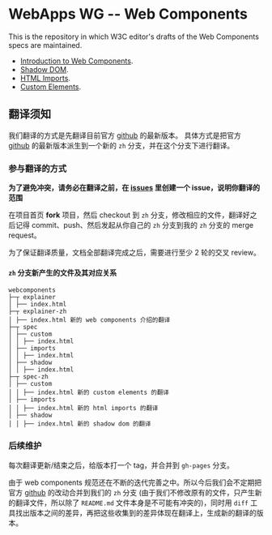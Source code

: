 WebApps WG -- Web Components
===============

This is the repository in which W3C editor's drafts of the Web Components specs are maintained.

- [Introduction to Web Components](http://w3c.github.io/webcomponents/explainer/).
- [Shadow DOM](http://w3c.github.io/webcomponents/spec/shadow/).
- [HTML Imports](http://w3c.github.io/webcomponents/spec/imports/).
- [Custom Elements](http://w3c.github.io/webcomponents/spec/custom/).

## 翻译须知

我们翻译的方式是先翻译目前官方 [github](https://github.com/w3c/webcomponents) 的最新版本。
具体方式是把官方 [github](https://github.com/w3c/webcomponents) 的最新版本派生到一个新的 `zh` 分支，并在这个分支下进行翻译。

### 参与翻译的方式

**为了避免冲突，请务必在翻译之前，在 [issues](https://github.com/w3c-html-ig-zh/webcomponents/issues) 里创建一个 issue，说明你翻译的范围**

在项目首页 **fork** 项目，然后 checkout 到 `zh` 分支，修改相应的文件，翻译好之后记得 commit、push、然后发起从你自己的 `zh` 分支到我的 `zh` 分支的 merge request。

为了保证翻译质量，文档全部翻译完成之后，需要进行至少 2 轮的交叉 review。

#### `zh` 分支新产生的文件及其对应关系

```
webcomponents
├─┬ explainer
│ ├── index.html
├─┬ explainer-zh
│ ├── index.html 新的 web components 介绍的翻译
├─┬ spec
│ ├── custom
│ │ ├── index.html
│ ├── imports
│ │ ├── index.html
│ ├── shadow
│ │ ├── index.html
├─┬ spec-zh
│ ├── custom
│ │ ├── index.html 新的 custom elements 的翻译
│ ├── imports
│ │ ├── index.html 新的 html imports 的翻译
│ ├── shadow
│ │ ├── index.html 新的 shadow dom 的翻译
```

### 后续维护

每次翻译更新/结束之后，给版本打一个 tag，并合并到 `gh-pages` 分支。

由于 web components 规范还在不断的迭代完善之中。所以今后我们会不定期把官方 [github](https://github.com/w3c/webcomponents) 的改动合并到我们的 `zh` 分支 (由于我们不修改原有的文件，只产生新的翻译文件，所以除了 `README.md` 文件本身是不可能有冲突的)，同时用 `diff` 工具找出版本之间的差异，再把这些收集到的差异体现在翻译上，生成新的翻译的版本。

